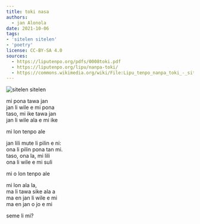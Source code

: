 ```yaml
---
title: toki nasa
authors:
  - jan Alonola
date: 2021-10-06
tags:
- 'sitelen sitelen'
- 'poetry'
license: CC-BY-SA 4.0
sources:
  - https://liputenpo.org/pdfs/0008toki.pdf
  - https://liputenpo.org/lipu/nanpa-toki/
  - https://commons.wikimedia.org/wiki/File:Lipu_tenpo_nanpa_toki_-_sitelen_sitelen.png
---
```


![sitelen sitelen](https://upload.wikimedia.org/wikipedia/commons/8/8b/Lipu_tenpo_nanpa_toki_-_sitelen_sitelen.png)

mi pona tawa jan  
jan li wile e mi pona  
taso, mi ike tawa jan  
jan li wile ala e mi ike

mi lon tenpo ale

jan lili mute li pilin e ni:  
ona li pilin pona tan mi.  
taso, ona la, mi lili  
ona li wile e mi suli

mi o lon tenpo ale

mi lon ala la,  
ma li tawa sike ala a  
ma en jan li wile e mi  
ma en jan o jo e mi

seme li mi?